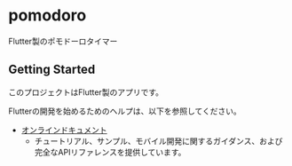 # pomodoro

Flutter製のポモドーロタイマー

## Getting Started

このプロジェクトはFlutter製のアプリです。

Flutterの開発を始めるためのヘルプは、以下を参照してください。
 - [オンラインドキュメント](https://docs.flutter.dev/)
   - チュートリアル、サンプル、モバイル開発に関するガイダンス、および完全なAPIリファレンスを提供しています。